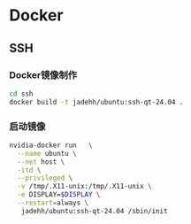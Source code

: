 # Docker

## SSH

### Docker镜像制作

```bash
cd ssh
docker build -t jadehh/ubuntu:ssh-qt-24.04 .
```

### 启动镜像


```bash
nvidia-docker run   \
  --name ubuntu \
  --net host \
  -itd \
  --privileged \
  -v /tmp/.X11-unix:/tmp/.X11-unix \
  -e DISPLAY=$DISPLAY \
  --restart=always \
   jadehh/ubuntu:ssh-qt-24.04 /sbin/init
```
